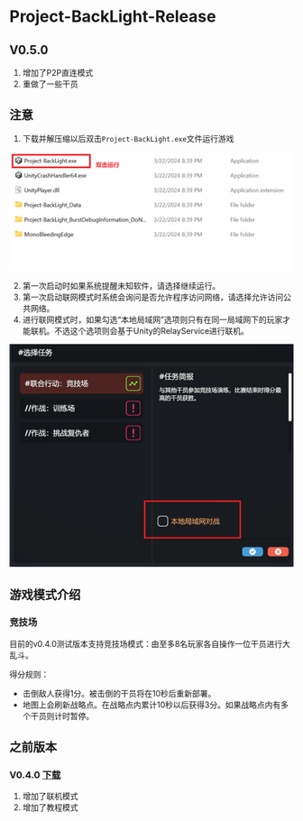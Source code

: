 # Project-BackLight-Release
## V0.5.0
1. 增加了P2P直连模式
2. 重做了一些干员

## 注意
1. 下载并解压缩以后双击`Project-BackLight.exe`文件运行游戏

![image](bin/images/img_win_executable.png)

2. 第一次启动时如果系统提醒未知软件，请选择继续运行。
3. 第一次启动联网模式时系统会询问是否允许程序访问网络，请选择允许访问公共网络。
4. 进行联网模式时，如果勾选“本地局域网”选项则只有在同一局域网下的玩家才能联机。不选这个选项则会基于Unity的RelayService进行联机。

![image](bin/images/img_game_selection.png)

## 游戏模式介绍

### 竞技场
目前的v0.4.0测试版本支持竞技场模式：由至多8名玩家各自操作一位干员进行大乱斗。

得分规则：
- 击倒敌人获得1分。被击倒的干员将在10秒后重新部署。
- 地图上会刷新战略点。在战略点内累计10秒以后获得3分。如果战略点内有多个干员则计时暂停。

## 之前版本
### V0.4.0 [下载](https://github.com/Nedlitex/Project-BackLight-Release/releases/download/v0.4.0/Project-BackLight-v0.4.0.zip)
1. 增加了联机模式
2. 增加了教程模式
